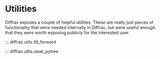 # Utilities

Diffrax exposes a couple of helpful utilities. These are really just pieces of functionality that were needed internally in Diffrax, but were useful enough that they were worth exposing publicly for the interested user.

::: diffrax.utils.fill_forward

::: diffrax.utils.ravel_pytree
